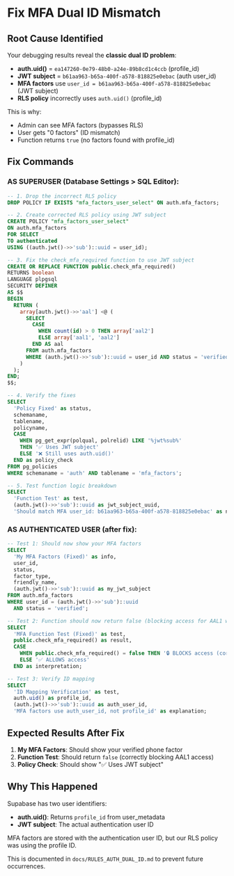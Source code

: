 # Fix MFA Dual ID Mismatch

## Root Cause Identified

Your debugging results reveal the **classic dual ID problem**:

- **auth.uid()** = `ea147260-0e79-48b0-a24e-89b8cd1c4ccb` (profile_id)
- **JWT subject** = `b61aa963-b65a-400f-a578-818825e0ebac` (auth user_id) 
- **MFA factors** use `user_id = b61aa963-b65a-400f-a578-818825e0ebac` (JWT subject)
- **RLS policy** incorrectly uses `auth.uid()` (profile_id)

This is why:
- Admin can see MFA factors (bypasses RLS)
- User gets "0 factors" (ID mismatch)
- Function returns `true` (no factors found with profile_id)

## Fix Commands

### AS SUPERUSER (Database Settings > SQL Editor):

```sql
-- 1. Drop the incorrect RLS policy
DROP POLICY IF EXISTS "mfa_factors_user_select" ON auth.mfa_factors;

-- 2. Create corrected RLS policy using JWT subject
CREATE POLICY "mfa_factors_user_select"
ON auth.mfa_factors
FOR SELECT
TO authenticated
USING ((auth.jwt()->>'sub')::uuid = user_id);

-- 3. Fix the check_mfa_required function to use JWT subject
CREATE OR REPLACE FUNCTION public.check_mfa_required()
RETURNS boolean
LANGUAGE plpgsql
SECURITY DEFINER
AS $$
BEGIN
  RETURN (
    array[auth.jwt()->>'aal'] <@ (
      SELECT
        CASE
          WHEN count(id) > 0 THEN array['aal2']
          ELSE array['aal1', 'aal2']
        END AS aal
      FROM auth.mfa_factors
      WHERE (auth.jwt()->>'sub')::uuid = user_id AND status = 'verified'
    )
  );
END;
$$;

-- 4. Verify the fixes
SELECT 
  'Policy Fixed' as status,
  schemaname,
  tablename, 
  policyname,
  CASE 
    WHEN pg_get_expr(polqual, polrelid) LIKE '%jwt%sub%' 
    THEN '✅ Uses JWT subject'
    ELSE '❌ Still uses auth.uid()'
  END as policy_check
FROM pg_policies 
WHERE schemaname = 'auth' AND tablename = 'mfa_factors';

-- 5. Test function logic breakdown
SELECT 
  'Function Test' as test,
  (auth.jwt()->>'sub')::uuid as jwt_subject_uuid,
  'Should match MFA user_id: b61aa963-b65a-400f-a578-818825e0ebac' as note;
```

### AS AUTHENTICATED USER (after fix):

```sql
-- Test 1: Should now show your MFA factors
SELECT 
  'My MFA Factors (Fixed)' as info,
  user_id,
  status,
  factor_type,
  friendly_name,
  (auth.jwt()->>'sub')::uuid as my_jwt_subject
FROM auth.mfa_factors 
WHERE user_id = (auth.jwt()->>'sub')::uuid
  AND status = 'verified';

-- Test 2: Function should now return false (blocking access for AAL1 with MFA)
SELECT 
  'MFA Function Test (Fixed)' as test,
  public.check_mfa_required() as result,
  CASE 
    WHEN public.check_mfa_required() = false THEN '🔒 BLOCKS access (correct for AAL1 with MFA)' 
    ELSE '✅ ALLOWS access'
  END as interpretation;

-- Test 3: Verify ID mapping
SELECT 
  'ID Mapping Verification' as test,
  auth.uid() as profile_id,
  (auth.jwt()->>'sub')::uuid as auth_user_id,
  'MFA factors use auth_user_id, not profile_id' as explanation;
```

## Expected Results After Fix

1. **My MFA Factors**: Should show your verified phone factor
2. **Function Test**: Should return `false` (correctly blocking AAL1 access)
3. **Policy Check**: Should show "✅ Uses JWT subject"

## Why This Happened

Supabase has two user identifiers:
- **auth.uid()**: Returns `profile_id` from user_metadata
- **JWT subject**: The actual authentication user ID

MFA factors are stored with the authentication user ID, but our RLS policy was using the profile ID.

This is documented in `docs/RULES_AUTH_DUAL_ID.md` to prevent future occurrences.
